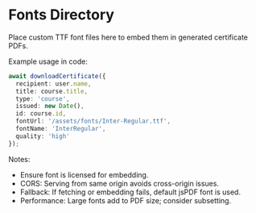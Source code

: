# Fonts Directory

Place custom TTF font files here to embed them in generated certificate PDFs.

Example usage in code:

```ts
await downloadCertificate({
  recipient: user.name,
  title: course.title,
  type: 'course',
  issued: new Date(),
  id: course.id,
  fontUrl: '/assets/fonts/Inter-Regular.ttf',
  fontName: 'InterRegular',
  quality: 'high'
});
```

Notes:
- Ensure font is licensed for embedding.
- CORS: Serving from same origin avoids cross-origin issues.
- Fallback: If fetching or embedding fails, default jsPDF font is used.
- Performance: Large fonts add to PDF size; consider subsetting.
